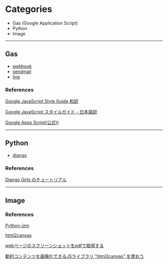 # Categories
* Gas (Google Application Script)
* Python
* Image 

---
## Gas
* [webhook](https://github.com/Hoclyn/til/tree/master/gas/webhook)
* [sendmail](https://github.com/Hoclyn/til/tree/master/gas/sendmail)
* [line](https://github.com/Hoclyn/til/tree/master/gas/line)

### References

[Google JavaScript Style Guide 和訳](http://cou929.nu/data/google_javascript_style_guide/)

[Google JavaScript スタイルガイド - 日本語訳](https://www38.atwiki.jp/aias-jsstyleguide2/)

[Google Apps Script(公式))](https://developers.google.com/apps-script/)


---
## Python

* [django](https://github.com/Hoclyn/til/tree/master/python/django)

### References

[Django Girls のチュートリアル](https://tutorial.djangogirls.org/ja/)


---
## Image

### References
[Python-izm ](https://www.python-izm.com/third_party/image_processing/pillow_pil/)

[html2canvas](https://github.com/niklasvh/html2canvas)

[webページのスクリーンショットをpdfで取得する](https://www.subculeng.com/?p=330)

[動的コンテンツを画像化できるJSライブラリ "html2canvas" を使おう](https://techblog.kayac.com/html2canvas)
